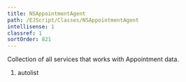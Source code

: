 ```yaml
---
title: NSAppointmentAgent
path: /EJScript/Classes/NSAppointmentAgent
intellisense: 1
classref: 1
sortOrder: 821
---
```



Collection of all services that works with Appointment data.




1. autolist


